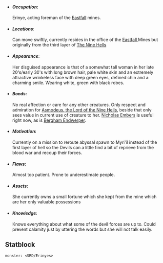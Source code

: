 

- #### *Occupation*:
  Erinye, acting foreman of the [Eastfall](Fa'eldar/Kingdom%20of%20Aendonia%20-%20Settlements/Eastfall.md) mines.

- #### *Locations*:
  Can move swiftly, currently resides in the office of the [Eastfall ](Eastfall%20)Mines but originally from the third layer of [The Nine Hells](World%20&%20Information/Planes%20of%20Existence/The%20Nine%20Hells.md)

- #### *Appearance*:
  Her disguised appearance is that of a somewhat tall woman in her late 20's/early 30's with long brown hair, pale white skin and an extremely attractive wrinkeless face with deep green eyes, defined chin and a charming smile. Wearing white, green with black robes.

- #### *Bonds*:
  No real affection or care for any other creatures. Only respect and admiration for [Asmodeus, the Lord of the Nine Hells](World%20&%20Information/Deities/Asmodeus,%20the%20Lord%20of%20the%20Nine%20Hells.md), beside that only sees value in current use of creature to her. [Nicholas Embers](NPCS/Aendonia/Eastfall/Nicholas%20Embers.md) is useful right now, as is [Bergham Endwerper](NPCS/Aendonia/Aenden/Bergham%20Endwerper.md). 

- #### *Motivation*:
  Currently on a mission to reroute abyssal spawn to Myri'il instead of the first layer of hell so the Devils can a little find a bit of reprieve from the blood war and recoup their forces.  

- #### *Flaws*:
  Almost too patient. Prone to underestimate people. 
  
- #### *Assets*:
  She currently owns a small fortune which she kept from the mine which are her only valuable possessions
  
- #### *Knowledge*:
  Knows everything about what some of the devil forces are up to. Could prevent calamity just by uttering the words but she will not talk easily.


## Statblock

```statblock
monster: <SRD/Erinyes>
```


